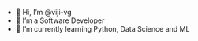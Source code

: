 - 👋 Hi, I’m @viji-vg
- 👀 I’m a Software Developer
- 🌱 I’m currently learning Python, Data Science and ML

<!---
viji-vg/viji-vg is a ✨ special ✨ repository because its `README.md` (this file) appears on your GitHub profile.
You can click the Preview link to take a look at your changes.
--->
